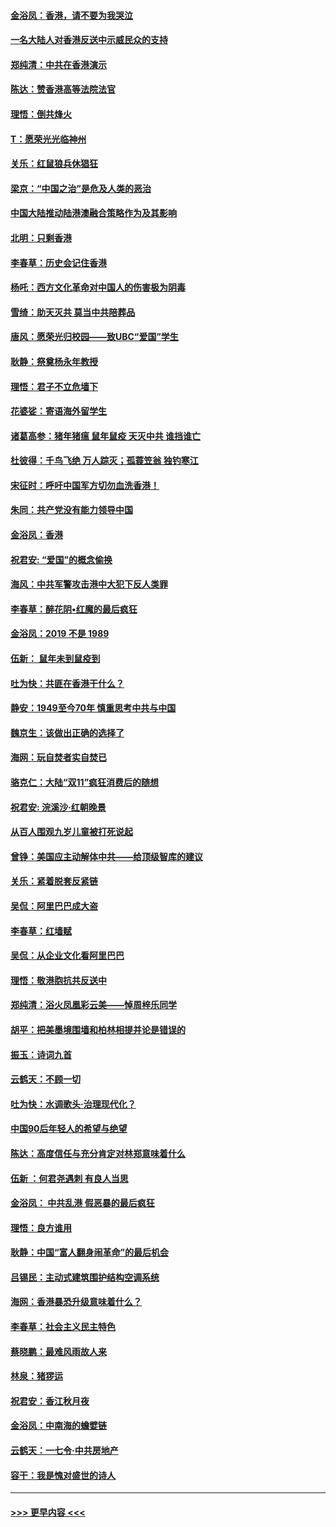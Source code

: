#### [金浴凤：香港，请不要为我哭泣](../pages/nsc993/n11673248.md?t=11221511) 
#### [一名大陆人对香港反送中示威民众的支持](../pages/nsc993/n11672615.md?t=11221511) 
#### [郑纯清：中共在香港演示](../pages/nsc993/n11670539.md?t=11221511) 
#### [陈达：赞香港高等法院法官](../pages/nsc993/n11669542.md?t=11221511) 
#### [理悟：倒共烽火](../pages/nsc993/n11668844.md?t=11221511) 
#### [T：愿荣光光临神州](../pages/nsc993/n11668421.md?t=11221511) 
#### [关乐：红鼠狼兵休猖狂](../pages/nsc993/n11668378.md?t=11221511) 
#### [梁京：“中国之治”是危及人类的恶治](../pages/nsc993/n11668328.md?t=11221511) 
#### [中国大陆推动陆港澳融合策略作为及其影响](../pages/nsc993/n11668157.md?t=11221511) 
#### [北明：只剩香港](../pages/nsc993/n11668002.md?t=11221511) 
#### [李春草：历史会记住香港](../pages/nsc993/n11667927.md?t=11221511) 
#### [杨吒：西方文化革命对中国人的伤害极为阴毒](../pages/nsc993/n11664521.md?t=11221511) 
#### [雪绮：助天灭共 莫当中共陪葬品](../pages/nsc993/n11662650.md?t=11221511) 
#### [唐风：愿荣光归校园——致UBC“爱国”学生](../pages/nsc993/n11662194.md?t=11221511) 
#### [耿静：祭奠杨永年教授](../pages/nsc993/n11662514.md?t=11221511) 
#### [理悟：君子不立危墙下](../pages/nsc993/n11662172.md?t=11221511) 
#### [花婆娑：寄语海外留学生](../pages/nsc993/n11662121.md?t=11221511) 
#### [诸葛高参：猪年猪瘟 鼠年鼠疫 天灭中共 谁挡谁亡](../pages/nsc993/n11661980.md?t=11221511) 
#### [杜彼得：千鸟飞绝 万人踪灭；孤蓑笠翁 独钓寒江](../pages/nsc993/n11661170.md?t=11221511) 
#### [宋征时：呼吁中国军方切勿血洗香港！](../pages/nsc993/n11415318.md?t=11221511) 
#### [朱同：共产党没有能力领导中国](../pages/nsc993/n11660421.md?t=11221511) 
#### [金浴凤：香港](../pages/nsc993/n11660419.md?t=11221511) 
#### [祝君安: “爱国”的概念偷换](../pages/nsc993/n11659706.md?t=11221511) 
#### [海风：中共军警攻击港中大犯下反人类罪](../pages/nsc993/n11659632.md?t=11221511) 
#### [李春草：醉花阴•红魔的最后疯狂](../pages/nsc993/n11659287.md?t=11221511) 
#### [金浴凤：2019 不是 1989](../pages/nsc993/n11657663.md?t=11221511) 
#### [伍新： 鼠年未到鼠疫到](../pages/nsc993/n11655098.md?t=11221511) 
#### [吐为快：共匪在香港干什么？](../pages/nsc993/n11654891.md?t=11221511) 
#### [静安：1949至今70年 慎重思考中共与中国](../pages/nsc993/n11651244.md?t=11221511) 
#### [魏京生：该做出正确的选择了](../pages/nsc993/n11653084.md?t=11221511) 
#### [海网：玩自焚者实自焚已](../pages/nsc993/n11652423.md?t=11221511) 
#### [骆克仁：大陆“双11”疯狂消费后的随想](../pages/nsc993/n11652305.md?t=11221511) 
#### [祝君安: 浣溪沙·红朝晚景](../pages/nsc993/n11652258.md?t=11221511) 
#### [从百人围观九岁儿童被打死说起](../pages/nsc993/n11651030.md?t=11221511) 
#### [曾铮：美国应主动解体中共——给顶级智库的建议](../pages/nsc993/n11649888.md?t=11221511) 
#### [关乐：紧着脱套反紧链](../pages/nsc993/n11649069.md?t=11221511) 
#### [吴侃：阿里巴巴成大盗](../pages/nsc993/n11645523.md?t=11221511) 
#### [李春草：红墙赋](../pages/nsc993/n11646389.md?t=11221511) 
#### [吴侃：从企业文化看阿里巴巴](../pages/nsc993/n11645476.md?t=11221511) 
#### [理悟：敬港胞抗共反送中](../pages/nsc993/n11645466.md?t=11221511) 
#### [郑纯清：浴火凤凰彩云美——悼周梓乐同学](../pages/nsc993/n11645155.md?t=11221511) 
#### [胡平：把美墨境围墙和柏林相提并论是错误的](../pages/nsc993/n11645134.md?t=11221511) 
#### [振玉：诗词九首](../pages/nsc993/n11644081.md?t=11221511) 
#### [云鹤天：不顾一切](../pages/nsc993/n11643508.md?t=11221511) 
#### [吐为快：水调歌头·治理现代化？](../pages/nsc993/n11643485.md?t=11221511) 
#### [中国90后年轻人的希望与绝望](../pages/nsc993/n11642317.md?t=11221511) 
#### [陈达：高度信任与充分肯定对林郑意味着什么](../pages/nsc993/n11641441.md?t=11221511) 
#### [伍新 ：何君尧遇刺 有良人当思](../pages/nsc993/n11641503.md?t=11221511) 
#### [金浴凤： 中共乱港  假恶暴的最后疯狂](../pages/nsc993/n11641495.md?t=11221511) 
#### [理悟：良方谁用](../pages/nsc993/n11641463.md?t=11221511) 
#### [耿静：中国“富人翻身闹革命”的最后机会](../pages/nsc993/n11640655.md?t=11221511) 
#### [吕锡民：主动式建筑围护结构空调系统](../pages/nsc993/n11640168.md?t=11221511) 
#### [海网：香港暴恐升级意味着什么？](../pages/nsc993/n11635904.md?t=11221511) 
#### [李春草：社会主义民主特色](../pages/nsc993/n11634657.md?t=11221511) 
#### [蔡晓鹏：最难风雨故人来](../pages/nsc993/n11633145.md?t=11221511) 
#### [林泉：猪猡运](../pages/nsc993/n11631469.md?t=11221511) 
#### [祝君安：香江秋月夜](../pages/nsc993/n11631440.md?t=11221511) 
#### [金浴凤：中南海的蟾嬖链](../pages/nsc993/n11631290.md?t=11221511) 
#### [云鹤天：一七令·中共房地产](../pages/nsc993/n11630084.md?t=11221511) 
#### [容干：我是愧对盛世的诗人](../pages/nsc993/n11630059.md?t=11221511) 

----
#### [ >>> 更早内容 <<< ](../indexes/nsc993-earlier.md)
